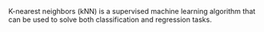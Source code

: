 K-nearest neighbors (kNN) is a supervised machine learning algorithm that can be used to solve both classification and regression tasks.



